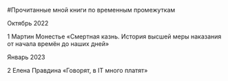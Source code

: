 #Прочитанные мной книги по временным промежуткам

Октябрь 2022

1 Мартин Монестье «Смертная казнь. История высшей меры наказания от начала времён до наших дней»

Январь 2023

2 Елена Правдина «Говорят, в IT много платят»
